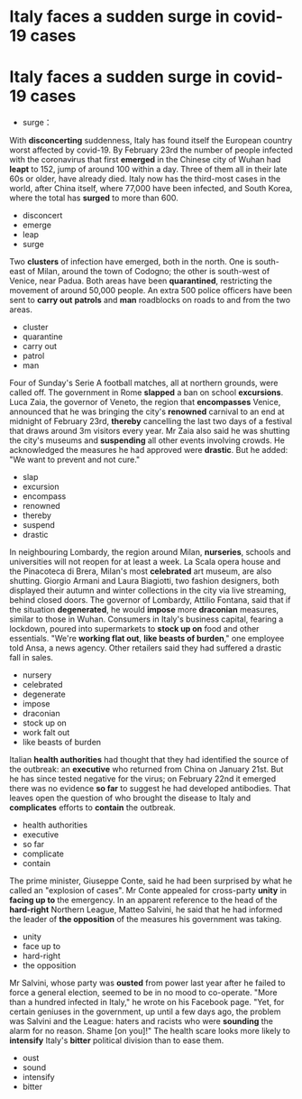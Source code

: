 # Italy faces a sudden surge in covid-19 cases

# Italy faces a sudden surge in covid-19 cases

- surge：

With **disconcerting** suddenness, Italy has found itself the European country worst affected by covid-19. By February 23rd the number of people infected with the coronavirus that first **emerged** in the Chinese city of Wuhan had **leapt** to 152, jump of around 100 within a day. Three of them all in their late 60s or older, have already died. Italy now has the third-most cases in the world, after China itself, where 77,000 have been infected, and South Korea, where the total has **surged** to more than 600.

- disconcert
- emerge
- leap
- surge

Two **clusters** of infection have emerged, both in the north. One is south-east of Milan, around the town of Codogno; the other is south-west of Venice, near Padua. Both areas have been **quarantined**, restricting the movement of around 50,000 people. An extra 500 police officers have been sent to **carry out** **patrols** and **man** roadblocks on roads to and from the two areas.

- cluster
- quarantine
- carry out
- patrol
- man

Four of Sunday's Serie A football matches, all at northern grounds, were called off. The government in Rome **slapped** a ban on school **excursions**. Luca Zaia, the governor of Veneto, the region that **encompasses** Venice, announced that he was bringing the city's **renowned** carnival to an end at midnight of February 23rd, **thereby** cancelling the last two days of a festival that draws around 3m visitors every year. Mr Zaia also said he was shutting the city's museums and **suspending** all other events involving crowds. He acknowledged the measures he had approved were **drastic**. But he added: "We want to prevent and not cure."

- slap
- excursion
- encompass
- renowned
- thereby
- suspend
- drastic

In neighbouring Lombardy, the region around Milan, **nurseries**, schools and universities will not reopen for at least a week. La Scala opera house and the Pinacoteca di Brera, Milan's most **celebrated** art museum, are also shutting. Giorgio Armani and Laura Biagiotti, two fashion designers, both displayed their autumn and winter collections in the city via live streaming, behind closed doors. The governor of Lombardy, Attilio Fontana, said that if the situation **degenerated**, he would **impose** more **draconian** measures, similar to those in Wuhan. Consumers in Italy's business capital, fearing a lockdown, poured into supermarkets to **stock up on** food and other essentials. "We're **working flat out**, **like beasts of burden**," one employee told Ansa, a news agency. Other retailers said they had suffered a drastic fall in sales.

- nursery
- celebrated
- degenerate
- impose
- draconian
- stock up on
- work falt out
- like beasts of burden

Italian **health authorities** had thought that they had identified the source of the outbreak: an **executive** who returned from China on January 21st. But he has since tested negative for the virus; on February 22nd it emerged there was no evidence **so far** to suggest he had developed antibodies. That leaves open the question of who brought the disease to Italy and **complicates** efforts to **contain** the outbreak.

- health authorities
- executive
- so far
- complicate
- contain

The prime minister, Giuseppe Conte, said he had been surprised by what he called an "explosion of cases". Mr Conte appealed for cross-party **unity** in **facing up to** the emergency. In an apparent reference to the head of the **hard-right** Northern League, Matteo Salvini, he said that he had informed the leader of **the opposition** of the measures his government was taking.

- unity
- face up to
- hard-right
- the opposition

Mr Salvini, whose party was **ousted** from power last year after he failed to force a general election, seemed to be in no mood to co-operate. "More than a hundred infected in Italy," he wrote on his Facebook page. "Yet, for certain geniuses in the government, up until a few days ago, the problem was Salvini and the League: haters and racists who were **sounding** the alarm for no reason. Shame [on you]!" The health scare looks more likely to **intensify** Italy's **bitter** political division than to ease them.

- oust
- sound
- intensify
- bitter
